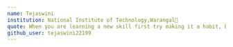 ```yaml
---
name: Tejaswini 
institution: National Institute of Technology,Warangal🚩 
quote: When you are learning a new skill first try making it a habit, Be consistent. Then you will excell. 
github_user: tejaswini22199
---
```

